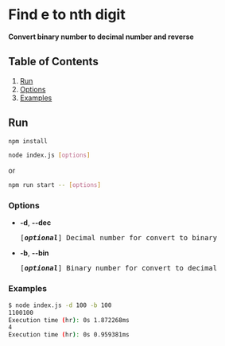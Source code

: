 # Find e to nth digit

**Convert binary number to decimal number and reverse**

## Table of Contents

1. [Run](#run)
2. [Options](#options)
3. [Examples](#examples)

## Run

```bash
npm install
```

```bash
node index.js [options]
```

or

```bash
npm run start -- [options]
```

### Options

- **-d**, **--dec**

    <pre>[<em><b>optional</b></em>] Decimal number for convert to binary</pre>

- **-b**, **--bin**

    <pre>[<em><b>optional</b></em>] Binary number for convert to decimal</pre>

### Examples

```bash
$ node index.js -d 100 -b 100
1100100
Execution time (hr): 0s 1.872268ms
4
Execution time (hr): 0s 0.959381ms
```
